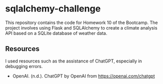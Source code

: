 # sqlalchemy-challenge

This repository contains the code for Homework 10 of the  Bootcamp. The project involves using Flask and SQLAlchemy to create a climate analysis API based on a SQLite database of weather data.

## Resources

I used resources such as the assistance of ChatGPT, especially in debugging errors. 

- OpenAI. (n.d.). ChatGPT by OpenAI from https://openai.com/chatgpt
